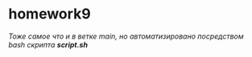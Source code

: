# homework9
_Тоже самое что и в ветке main, но автоматизировано посредством bash скрипта **script.sh**_
